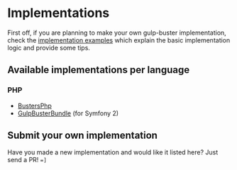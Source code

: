 # Implementations

First off, if you are planning to make your own gulp-buster implementation, check the [implementation examples](https://github.com/UltCombo/gulp-buster/blob/master/IMPLEMENTATION-EXAMPLE.md) which explain the basic implementation logic and provide some tips.

## Available implementations per language

### PHP

- [BustersPhp](https://github.com/mikedfunk/BustersPhp)
- [GulpBusterBundle](https://github.com/ajaxray/GulpBusterBundle) (for Symfony 2)

## Submit your own implementation

Have you made a new implementation and would like it listed here? Just send a PR! `=]`
